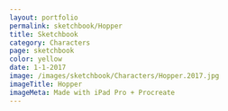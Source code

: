 ```yaml
---
layout: portfolio
permalink: sketchbook/Hopper
title: Sketchbook
category: Characters
page: sketchbook
color: yellow
date: 1-1-2017
image: /images/sketchbook/Characters/Hopper.2017.jpg
imageTitle: Hopper
imageMeta: Made with iPad Pro + Procreate
---
```

